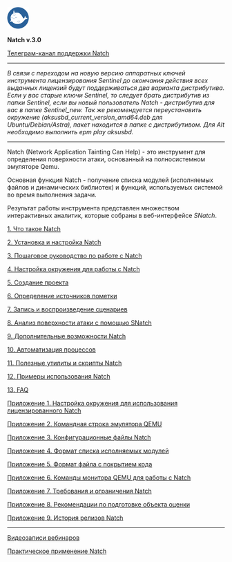 <img src="images/logo/logo.png" width=10%>

**Natch v.3.0**

[Телеграм-канал поддержки Natch](https://t.me/ispras_natch)
____
_В связи с переходом на новую версию аппаратных ключей инструмента лицензирования Sentinel до окончания действия всех выданных лицензий будут поддерживаться два варианта дистрибутива. Если у вас старые ключи Sentinel, то следует брать дистрибутив из папки Sentinel, если вы новый пользователь *Natch* - дистрибутив для вас в папке Sentinel_new. Так же рекомендуется переустановить окружение (aksusbd\_*current_version*\_amd64.deb для Ubuntu/Debian/Astra), пакет находится в папке с дистрибутивом. Для Alt необходимо выполнить epm play aksusbd._
____

Natch (Network Application Tainting Can Help) - это инструмент для определения поверхности атаки, основанный на полносистемном эмуляторе Qemu.

Основная функция Natch - получение списка модулей (исполняемых файлов и динамических библиотек) и функций, используемых системой во время выполнения задачи.

Результат работы инструмента представлен множеством интерактивных аналитик, которые собраны в веб-интерфейсе *SNatch*.







[1. Что такое Natch](docs/1_natch.md)

[2. Установка и настройка Natch](docs/2_setup.md)

[3. Пошаговое руководство по работе с Natch](docs/3_quickstart.md)

[4. Настройка окружения для работы с Natch](docs/4_setup_env.md)

[5. Создание проекта](docs/5_create_project.md)

[6. Определение источников пометки](docs/6_taint_source.md)

[7. Запись и воспроизведение сценариев](docs/7_scenario_work.md)

[8. Анализ поверхности атаки с помощью SNatch](docs/8_snatch.md)

[9. Дополнительные возможности Natch](docs/9_additional.md)

[10. Автоматизация процессов](docs/10_automation.md)

[11. Полезные утилиты и скрипты Natch](docs/11_utils.md)

[12. Примеры использования Natch](docs/12_applications.md)

[13. FAQ](docs/13_faq.md)

[Приложение 1. Настройка окружения для использования лицензированного Natch](docs/14_app_license.md)

[Приложение 2. Командная строка эмулятора QEMU](docs/15_app_qemu_cmdline.md)

[Приложение 3. Конфигурационные файлы Natch](docs/16_app_configs.md)

[Приложение 4. Формат списка исполняемых модулей](docs/17_app_module_cfg.md)

[Приложение 5. Формат файла с покрытием кода](docs/18_app_coverage.md)

[Приложение 6. Команды монитора QEMU для работы с Natch](docs/19_app_natch_cmds.md)

[Приложение 7. Требования и ограничения Natch](docs/20_app_requirements.md)

[Приложение 8. Рекомендации по подготовке объекта оценки](docs/21_app_oo_preparation.md)

[Приложение 9. История релизов Natch](docs/22_app_releases.md)

-----

[Видеозаписи вебинаров](https://nextcloud.ispras.ru/index.php/s/natch_webinars)

[Практическое применение Natch](trophies.md)

